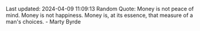 Last updated: 2024-04-09 11:09:13
Random Quote: Money is not peace of mind. Money is not happiness. Money is, at its essence, that measure of a man's choices. - Marty Byrde
